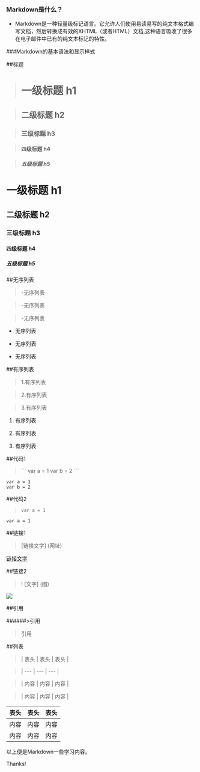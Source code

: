 ### Markdown是什么？

- Markdown是一种轻量级标记语言。它允许人们使用易读易写的纯文本格式编写文档，然后转换成有效的XHTML（或者HTML）文档,这种语言吸收了很多在电子邮件中已有的纯文本标记的特性。

###Markdown的基本语法和显示样式

##标题

> # 一级标题 h1

>## 二级标题 h2

>### 三级标题 h3

>#### 四级标题 h4

>##### 五级标题 h5

# 一级标题 h1

## 二级标题 h2

### 三级标题 h3

#### 四级标题 h4

##### 五级标题 h5





##无序列表

>-无序列表

>-无序列表

>-无序列表

- 无序列表

- 无序列表

- 无序列表

##有序列表

>1.有序列表

>2.有序列表

>3.有序列表

1. 有序列表

2. 有序列表

3. 有序列表

##代码1

>\```
>var a = 1
>var b = 2
>\```

```
var a = 1
var b = 2
```

##代码2

>`var a = 1`

`var a = 1`

##链接1

>[链接文字] (网址)

[链接文字](http://jirengu.com)

##链接2

>! [文字] (图)

![](图)

##引用

######>引用

>引用

##列表

>| 表头 | 表头 | 表头 |

>| --- | --- | ---  |

>| 内容 | 内容 | 内容 |

>| 内容 | 内容 | 内容 |

| 表头 | 表头 | 表头 |
| --- | --- | ---  |
| 内容 | 内容 | 内容 |
| 内容 | 内容 | 内容 |

以上便是Markdown一些学习内容。

Thanks!
